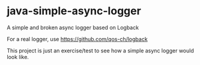 # java-simple-async-logger
A simple and broken async logger based on Logback

For a real logger, use https://github.com/qos-ch/logback

This project is just an exercise/test to see how a simple async logger would look like.
